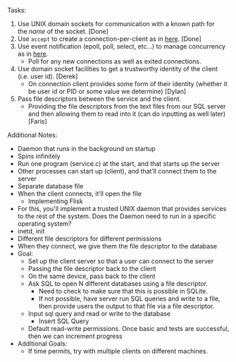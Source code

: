 Tasks:
1. Use UNIX domain sockets for communication with a known path for the _name_ of the socket. [Done]
2. Use `accept` to create a connection-per-client as in [here](https://gwu-cs-advos.github.io/sysprog/#communication-with-multiple-clients). [Done]
3. Use event notification (epoll, poll, select, etc...) to manage concurrency as in [here](https://gwu-cs-advos.github.io/sysprog/#event-loops-and-poll).
	- Poll for any new connections as well as exited connections.  
4. Use domain socket facilities to get a trustworthy identity of the client (i.e. user id). [Derek]
	- On connection client provides some form of their identity (whether it be user id or PID or some value we determine) [Dylan]
5. Pass file descriptors between the service and the client.
	- Providing the file descriptors from the text files from our SQL server and then allowing them to read into it (can do inputting as well later) [Faris]

Additional Notes: 
- Daemon that runs  in the background on startup
- Spins infinitely
- Run one program (service.c) at the start, and that starts up the server
- Other processes can start up (client), and that’ll connect them to the server
- Separate database file
- When the client connects, it’ll open the file
    - Implementing Flisk
- For this, you'll implement a trusted UNIX daemon that provides services to the rest of the system. Does the Daemon need to run in a specific operating system?
- inetd, init
- Different file descriptors for different permissions
- When they connect, we give them the file descriptor to the database
- Goal:
    - Set up the client server so that a user can connect to the server
    - Passing the file descriptor back to the client
    - On the same device, pass back to the client
    - Ask SQL to open N different databases using a file descriptor.
        - Need to check to make sure that this is possible in SQLite.
        - If not possible, have server run SQL queries and write to a file, then provide users the output to that file via a file descriptor. 
    - Input sql query and read or write to the database
        - Insert SQL Query
    - Default read-write permissions. Once basic and tests are successful, then we can increment progress
- Additional Goals:
    - If time permits, try with multiple clients on different machines.  
